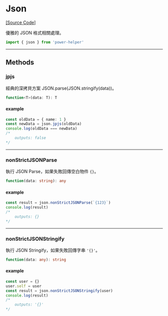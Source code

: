 # Json

[[Source Code]](https://github.com/KHC-ZhiHao/PowerHelper/blob/master/lib/utils/json.ts)

優雅的 JSON 格式相關處理。

```ts
import { json } from 'power-helper'
```

---

## Methods

### jpjs

經典的深拷貝方案 JSON.parse(JSON.stringify(data))。

```ts
function<T>(data: T): T
```

#### example

```ts
const oldData = { name: 1 }
const newData = json.jpjs(oldData)
console.log(oldData === newData)
/*
    outputs: false
*/
```

---

### nonStrictJSONParse

執行 JSON Parse，如果失敗回傳空白物件 `{}`。

```ts
function(data: string): any
```

#### example

```ts
const result = json.nonStrictJSONParse(`{123}`)
console.log(result)
/*
    outputs: {}
*/
```

---

### nonStrictJSONStringify

執行 JSON Stringify，如果失敗回傳字串 `'{}'`。

```ts
function(data: any): string
```

#### example

```ts
const user = {}
user.self = user
const result = json.nonStrictJSONStringify(user)
console.log(result)
/*
    outputs: '{}'
*/
```

